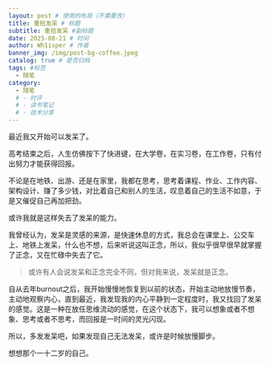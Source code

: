 ```yaml
---
layout: post # 使用的布局（不需要改）
title: 重拾发呆 # 标题
subtitle: 重拾发呆 #副标题
date: 2025-08-21 # 时间
author: Wh1isper # 作者
banner_img: /img/post-bg-coffee.jpeg
catalog: true # 是否归档
tags: #标签
  - 随笔
category:
  - 随笔
  # - 时评
  # - 读书笔记
  # - 技术分享
---
```


最近我又开始可以发呆了。

高考结束之后，人生仿佛按下了快进键，在大学卷，在实习卷，在工作卷，只有付出努力才能获得回报。

不论是在地铁、出游、还是在家里，我都在思考，思考着课程、作业、工作内容、架构设计、赚了多少钱，对比着自己和别人的生活，叹息着自己的生活不如意，于是又催促自己再加把劲。

或许我就是这样失去了发呆的能力。

我曾经认为，发呆是灵感的来源，是快速休息的方式，我总会在课堂上、公交车上、地铁上发呆，什么也不想，后来听说这叫正念，所以，我似乎很早很早就掌握了正念，又在忙碌中失去了它。

> 或许有人会说发呆和正念完全不同，但对我来说，发呆就是正念。

自从去年burnout之后，我开始慢慢地恢复到以前的状态，开始主动地放慢节奏，主动地观察内心，直到最近，我发现我的内心平静到一定程度时，我又找回了发呆的感觉。这是一种在放任思维流动的感觉，在这个状态下，我可以想象或者不想象、思考或者不思考，而回报是一时间的灵光闪现。

所以，多发发呆吧，如果发现自己无法发呆，或许是时候放慢脚步。

想想那个一十二岁的自己。
